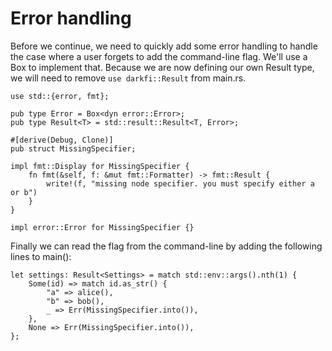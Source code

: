 # Error handling 

Before we continue, we need to quickly add some error handling to handle
the case where a user forgets to add the command-line flag. We'll use a
Box<dyn error::Error> to implement that. Because we are now defining our own
Result type, we will need to remove `use darkfi::Result` from main.rs.

```
use std::{error, fmt};

pub type Error = Box<dyn error::Error>;
pub type Result<T> = std::result::Result<T, Error>;

#[derive(Debug, Clone)]
pub struct MissingSpecifier;

impl fmt::Display for MissingSpecifier {
    fn fmt(&self, f: &mut fmt::Formatter) -> fmt::Result {
        write!(f, "missing node specifier. you must specify either a or b")
    }
}

impl error::Error for MissingSpecifier {}
```

Finally we can read the flag from the command-line by adding the following lines to main():

```
let settings: Result<Settings> = match std::env::args().nth(1) {
    Some(id) => match id.as_str() {
        "a" => alice(),
        "b" => bob(),
        _ => Err(MissingSpecifier.into()),
    },
    None => Err(MissingSpecifier.into()),
};
```

